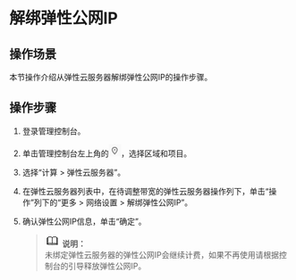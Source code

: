 # 解绑弹性公网IP<a name="ZH-CN_TOPIC_0240543420"></a>

## 操作场景<a name="s974a02c09b8e44f59dcc9335de2d030a"></a>

本节操作介绍从弹性云服务器解绑弹性公网IP的操作步骤。

## 操作步骤<a name="section48525176566"></a>

1.  登录管理控制台。
2.  单击管理控制台左上角的![](figures/icon-region.png)，选择区域和项目。
3.  选择“计算 \> 弹性云服务器”。
4.  在弹性云服务器列表中，在待调整带宽的弹性云服务器操作列下，单击“操作”列下的“更多 \> 网络设置 \> 解绑弹性公网IP”。
5.  确认弹性公网IP信息，单击“确定”。

    >![](public_sys-resources/icon-note.gif) **说明：**   
    >未绑定弹性云服务器的弹性公网IP会继续计费，如果不再使用请根据控制台的引导释放弹性公网IP。  


